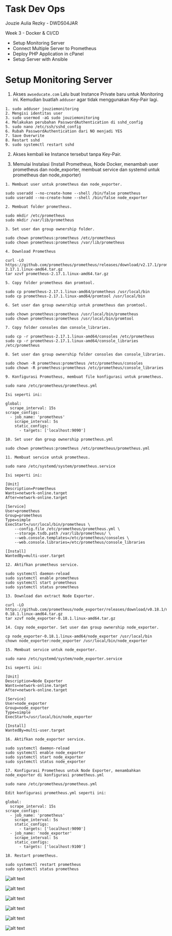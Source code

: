 # Task Dev Ops
Jouzie Aulia Rezky - DWDS04JAR

Week 3 - Docker & CI/CD

- Setup Monitoring Server
- Connect Multiple Server to Prometheus
- Deploy PHP Application in cPanel
- Setup Server with Ansible

# Setup Monitoring Server

1. Akses `awseducate.com` Lalu buat Instance Private baru untuk Monitoring ini. Kemudian buatlah `adduser` agar tidak menggunakan Key-Pair lagi.

```
1. sudo adduser jouziemonitoring
2. Mengisi identitas user
3. sudo usermod -aG sudo jouziemonitoring
4. Melakukan perubahan PasswordAuthentication di sshd_config
5. sudo nano /etc/ssh/sshd_config
6. Rubah PasswordAuthentication dari NO menjadi YES
7. Save Overwrite
8. Restart sshd
9. sudo systemctl restart sshd
```

2. Akses kembali ke Instance tersebut tanpa Key-Pair.

3. Memulai Instalasi (Install Prometheus, Node Docker, menambah user prometheus dan node_exporter, membuat service dan systemd untuk prometheus dan node_exporter)

```
1. Membuat user untuk prometheus dan node_exporter.

sudo useradd --no-create-home --shell /bin/false prometheus
sudo useradd --no-create-home --shell /bin/false node_exporter

2. Membuat folder prometheus.

sudo mkdir /etc/prometheus
sudo mkdir /var/lib/prometheus

3. Set user dan group ownership folder.

sudo chown prometheus:prometheus /etc/prometheus
sudo chown prometheus:prometheus /var/lib/prometheus

4. Download Prometheus

curl -LO https://github.com/prometheus/prometheus/releases/download/v2.17.1/prometheus-2.17.1.linux-amd64.tar.gz
tar xzvf prometheus-2.17.1.linux-amd64.tar.gz 

5. Copy folder prometheus dan promtool.

sudo cp prometheus-2.17.1.linux-amd64/prometheus /usr/local/bin
sudo cp prometheus-2.17.1.linux-amd64/promtool /usr/local/bin

6. Set user dan group ownership untuk prometheus dan promtool.

sudo chown prometheus:prometheus /usr/local/bin/prometheus
sudo chown prometheus:prometheus /usr/local/bin/promtool

7. Copy folder consoles dan console_libraries.

sudo cp -r prometheus-2.17.1.linux-amd64/consoles /etc/prometheus
sudo cp -r prometheus-2.17.1.linux-amd64/console_libraries /etc/prometheus

8. Set user dan group ownership folder consoles dan console_libraries.

sudo chown -R prometheus:prometheus /etc/prometheus/consoles
sudo chown -R prometheus:prometheus /etc/prometheus/console_libraries

9. Konfigurasi Promotheus, membuat file konfigurasi untuk prometheus.

sudo nano /etc/prometheus/prometheus.yml

Isi seperti ini:

global:
  scrape_interval: 15s
scrape_configs:
  - job_name: 'prometheus'
    scrape_interval: 5s
    static_configs:
      - targets: ['localhost:9090']    

10. Set user dan group ownership prometheus.yml

sudo chown prometheus:prometheus /etc/prometheus/prometheus.yml

11. Membuat service untuk prometheus.

sudo nano /etc/systemd/system/prometheus.service

Isi seperti ini:

[Unit]
Description=Prometheus
Wants=network-online.target
After=network-online.target

[Service]
User=prometheus
Group=prometheus
Type=simple
ExecStart=/usr/local/bin/prometheus \
    --config.file /etc/prometheus/prometheus.yml \
    --storage.tsdb.path /var/lib/prometheus/ \
    --web.console.templates=/etc/prometheus/consoles \
    --web.console.libraries=/etc/prometheus/console_libraries

[Install]
WantedBy=multi-user.target

12. Aktifkan prometheus service.

sudo systemctl daemon-reload
sudo systemctl enable prometheus
sudo systemctl start prometheus
sudo systemctl status prometheus

13. Download dan extract Node Exporter.

curl -LO https://github.com/prometheus/node_exporter/releases/download/v0.18.1/node_exporter-0.18.1.linux-amd64.tar.gz
tar xzvf node_exporter-0.18.1.linux-amd64.tar.gz

14. Copy node_exporter. Set user dan group ownership node_exporter.

cp node_exporter-0.18.1.linux-amd64/node_exporter /usr/local/bin
chown node_exporter:node_exporter /usr/local/bin/node_exporter

15. Membuat service untuk node_exporter.

sudo nano /etc/systemd/system/node_exporter.service

Isi seperti ini:

[Unit]
Description=Node Exporter
Wants=network-online.target
After=network-online.target

[Service]
User=node_exporter
Group=node_exporter
Type=simple
ExecStart=/usr/local/bin/node_exporter

[Install]
WantedBy=multi-user.target

16. Aktifkan node_exporter service.

sudo systemctl daemon-reload
sudo systemctl enable node_exporter
sudo systemctl start node_exporter
sudo systemctl status node_exporter

17. Konfigurasi Prometheus untuk Node Exporter, menambahkan node_exporter di konfigurasi prometheus.yml

sudo nano /etc/prometheus/prometheus.yml

Edit konfigurasi prometheus.yml seperti ini:

global:
  scrape_interval: 15s
scrape_configs:
  - job_name: 'prometheus'
    scrape_interval: 5s
    static_configs:
      - targets: ['localhost:9090']
  - job_name: 'node_exporter'
    scrape_interval: 5s
    static_configs:
      - targets: ['localhost:9100']

18. Restart prometheus.

sudo systemctl restart prometheus
sudo systemctl status prometheus
```

![alt text](https://github.com/aureezzhenx/TaskDevOps/blob/main/Week%204/img1/bandicam%202021-04-23%2001-42-11-930.jpg)

![alt text](https://github.com/aureezzhenx/TaskDevOps/blob/main/Week%204/img1/bandicam%202021-04-23%2001-42-17-005.jpg)

![alt text](https://github.com/aureezzhenx/TaskDevOps/blob/main/Week%204/img1/bandicam%202021-04-23%2002-11-49-768.jpg)

![alt text](https://github.com/aureezzhenx/TaskDevOps/blob/main/Week%204/img1/bandicam%202021-04-23%2001-42-30-193.jpg)

![alt text](https://github.com/aureezzhenx/TaskDevOps/blob/main/Week%204/img1/bandicam%202021-04-23%2001-42-39-859.jpg)

![alt text](https://github.com/aureezzhenx/TaskDevOps/blob/main/Week%204/img1/bandicam%202021-04-23%2001-45-44-394.jpg)
















